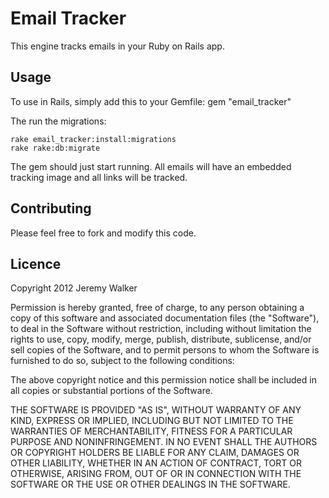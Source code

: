 # Email Tracker

This engine tracks emails in your Ruby on Rails app.

## Usage

To use in Rails, simply add this to your Gemfile:
    gem "email_tracker"
    
The run the migrations:
```
rake email_tracker:install:migrations
rake rake:db:migrate
```

The gem should just start running. All emails will have an embedded tracking image and all links will be tracked.
            
## Contributing
Please feel free to fork and modify this code.

## Licence

Copyright 2012 Jeremy Walker

Permission is hereby granted, free of charge, to any person obtaining
a copy of this software and associated documentation files (the
"Software"), to deal in the Software without restriction, including
without limitation the rights to use, copy, modify, merge, publish,
distribute, sublicense, and/or sell copies of the Software, and to
permit persons to whom the Software is furnished to do so, subject to
the following conditions:

The above copyright notice and this permission notice shall be
included in all copies or substantial portions of the Software.

THE SOFTWARE IS PROVIDED "AS IS", WITHOUT WARRANTY OF ANY KIND,
EXPRESS OR IMPLIED, INCLUDING BUT NOT LIMITED TO THE WARRANTIES OF
MERCHANTABILITY, FITNESS FOR A PARTICULAR PURPOSE AND
NONINFRINGEMENT. IN NO EVENT SHALL THE AUTHORS OR COPYRIGHT HOLDERS BE
LIABLE FOR ANY CLAIM, DAMAGES OR OTHER LIABILITY, WHETHER IN AN ACTION
OF CONTRACT, TORT OR OTHERWISE, ARISING FROM, OUT OF OR IN CONNECTION
WITH THE SOFTWARE OR THE USE OR OTHER DEALINGS IN THE SOFTWARE.
